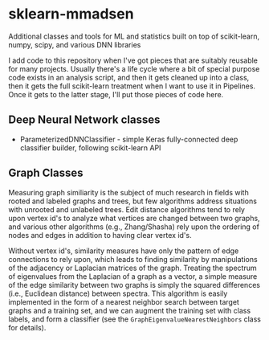 # sklearn-mmadsen

Additional classes and tools for ML and statistics built on top of scikit-learn, numpy, scipy, and various DNN libraries

I add code to this repository when I've got pieces that are suitably reusable for many projects.  Usually there's a life
cycle where a bit of special purpose code exists in an analysis script, and then it gets cleaned up into a class, then
it gets the full scikit-learn treatment when I want to use it in Pipelines.  Once it gets to the latter stage, I'll put 
those pieces of code here.  

## Deep Neural Network classes

* ParameterizedDNNClassifier - simple Keras fully-connected deep classifier builder, following scikit-learn API


## Graph Classes

Measuring graph similiarity is the subject of much research in fields with rooted and labeled graphs and trees, but few
algorithms address situations with unrooted and unlabeled trees.  Edit distance algorithms tend to rely upon vertex id's
to analyze what vertices are changed between two graphs, and various other algorithms (e.g., Zhang/Shasha) rely upon 
the ordering of nodes and edges in addition to having clear vertex id's.  

Without vertex id's, similarity measures have only the pattern of edge connections to rely upon, which leads to finding 
similarity by manipulations of the adjacency or Laplacian matrices of the graph.  Treating the spectrum of eigenvalues
from the Laplacian of a graph as a vector, a simple measure of the edge similarity between two graphs is simply the 
squared differences (i.e., Euclidean distance) between spectra.  This algorithm is easily implemented in the form of a 
nearest neighbor search between target graphs and a training set, and we can augment the training set with class labels, 
and form a classifier (see the `GraphEigenvalueNearestNeighbors` class for details).  
